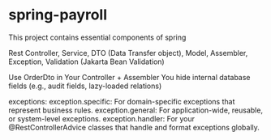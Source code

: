 # spring-payroll
This project contains essential components of spring

Rest Controller,
Service,
DTO (Data Transfer object),
Model,
Assembler,
Exception,
Validation (Jakarta Bean Validation)

Use OrderDto in Your Controller + Assembler
You hide internal database fields (e.g., audit fields, lazy-loaded relations)

exceptions:
exception.specific: For domain-specific exceptions that represent business rules.
exception.general: For application-wide, reusable, or system-level exceptions.
exception.handler: For your @RestControllerAdvice classes that handle and format exceptions globally.


